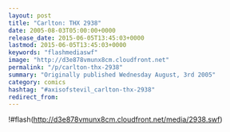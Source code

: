 ```yaml
---
layout: post
title: "Carlton: THX 2938"
date: 2005-08-03T05:00:00+0000
release_date: 2015-06-05T13:45:03+0000
lastmod: 2015-06-05T13:45:03+0000
keywords: "flashmediaswf"
image: "http://d3e878vmunx8cm.cloudfront.net"
permalink: "/p/carlton-thx-2938"
summary: "Originally published Wednesday August, 3rd 2005"
category: comics
hashtag: "#axisofstevil_carlton-thx-2938"
redirect_from:
---
```


!#flash(http://d3e878vmunx8cm.cloudfront.net/media/2938.swf)
